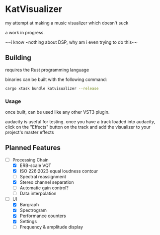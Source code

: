 # KatVisualizer

my attempt at making a music visualizer which doesn't suck

a work in progress.

~~i know ~nothing about DSP, why am i even trying to do this~~

## Building

requires the Rust programming language

binaries can be built with the following command:

```bash
cargo xtask bundle katvisualizer --release
```

### Usage

once built, can be used like any other VST3 plugin.

audacity is useful for testing. once you have a track loaded into audacity, click on the "Effects" button on the track and add the visualizer to your project's master effects

## Planned Features

- [ ] Processing Chain
	- [x] ERB-scale VQT
	- [x] ISO 226:2023 equal loudness contour
	- [ ] Spectral reassignment
	- [x] Stereo channel separation
	- [ ] Automatic gain control?
	- [ ] Data interpolation
- [ ] UI
	- [x] Bargraph
	- [x] Spectrogram
	- [x] Performance counters
	- [x] Settings
	- [ ] Frequency & amplitude display
